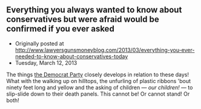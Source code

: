 ## Everything you always wanted to know about conservatives but were afraid would be confirmed if you ever asked

 * Originally posted at http://www.lawyersgunsmoneyblog.com/2013/03/everything-you-ever-needed-to-know-about-conservatives-today
 * Tuesday, March 12, 2013

The things [the Democrat Party](http://lawyersgunsmon.wpengine.com/2013/03/democrat-adj) closely develops in relation to these days! What with the walking up on hilltops, the unfurling of plastic ribbons 'bout ninety feet long and yellow and the asking of children — _our children!_ — to slip-slide down to their death panels. This cannot be! Or cannot stand! Or both!